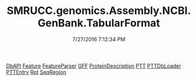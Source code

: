﻿---
title: SMRUCC.genomics.Assembly.NCBI.GenBank.TabularFormat
date: 7/27/2016 7:12:34 PM
---

[DbAPI](T-SMRUCC.genomics.Assembly.NCBI.GenBank.TabularFormat.DbAPI.html)
[Feature](T-SMRUCC.genomics.Assembly.NCBI.GenBank.TabularFormat.Feature.html)
[FeatureParser](T-SMRUCC.genomics.Assembly.NCBI.GenBank.TabularFormat.FeatureParser.html)
[GFF](T-SMRUCC.genomics.Assembly.NCBI.GenBank.TabularFormat.GFF.html)
[ProteinDescription](T-SMRUCC.genomics.Assembly.NCBI.GenBank.TabularFormat.ProteinDescription.html)
[PTT](T-SMRUCC.genomics.Assembly.NCBI.GenBank.TabularFormat.PTT.html)
[PTTDbLoader](T-SMRUCC.genomics.Assembly.NCBI.GenBank.TabularFormat.PTTDbLoader.html)
[PTTEntry](T-SMRUCC.genomics.Assembly.NCBI.GenBank.TabularFormat.PTTEntry.html)
[Rpt](T-SMRUCC.genomics.Assembly.NCBI.GenBank.TabularFormat.Rpt.html)
[SeqRegion](T-SMRUCC.genomics.Assembly.NCBI.GenBank.TabularFormat.SeqRegion.html)
